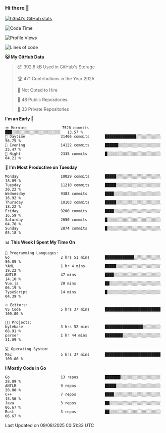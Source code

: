 ### Hi there 👋

[![h3n4l's GitHub stats](https://github-readme-stats.vercel.app/api?username=h3n4l&count_private=true&show_icons=true&theme=radical)](https://github.com/h3n4l/github-readme-stats)

<!--START_SECTION:waka-->
![Code Time](http://img.shields.io/badge/Code%20Time-2%2C256%20hrs%207%20mins-blue)

![Profile Views](http://img.shields.io/badge/Profile%20Views-0-blue)

![Lines of code](https://img.shields.io/badge/From%20Hello%20World%20I%27ve%20Written-20.4%20million%20lines%20of%20code-blue)

**🐱 My GitHub Data** 

> 📦 392.8 kB Used in GitHub's Storage 
 > 
> 🏆 471 Contributions in the Year 2025
 > 
> 🚫 Not Opted to Hire
 > 
> 📜 48 Public Repositories 
 > 
> 🔑 33 Private Repositories 
 > 
**I'm an Early 🐤** 

```text
🌞 Morning                7526 commits        ███░░░░░░░░░░░░░░░░░░░░░░   13.57 % 
🌆 Daytime                31466 commits       ██████████████░░░░░░░░░░░   56.75 % 
🌃 Evening                14122 commits       ██████░░░░░░░░░░░░░░░░░░░   25.47 % 
🌙 Night                  2335 commits        █░░░░░░░░░░░░░░░░░░░░░░░░   04.21 % 
```
📅 **I'm Most Productive on Tuesday** 

```text
Monday                   10029 commits       █████░░░░░░░░░░░░░░░░░░░░   18.09 % 
Tuesday                  11210 commits       █████░░░░░░░░░░░░░░░░░░░░   20.22 % 
Wednesday                9383 commits        ████░░░░░░░░░░░░░░░░░░░░░   16.92 % 
Thursday                 10103 commits       █████░░░░░░░░░░░░░░░░░░░░   18.22 % 
Friday                   9200 commits        ████░░░░░░░░░░░░░░░░░░░░░   16.59 % 
Saturday                 2650 commits        █░░░░░░░░░░░░░░░░░░░░░░░░   04.78 % 
Sunday                   2874 commits        █░░░░░░░░░░░░░░░░░░░░░░░░   05.18 % 
```


📊 **This Week I Spent My Time On** 

```text
💬 Programming Languages: 
Go                       2 hrs 51 mins       █████████████░░░░░░░░░░░░   50.85 % 
YAML                     1 hr 4 mins         █████░░░░░░░░░░░░░░░░░░░░   19.22 % 
ANTLR                    47 mins             ████░░░░░░░░░░░░░░░░░░░░░   14.10 % 
Vue.js                   20 mins             ██░░░░░░░░░░░░░░░░░░░░░░░   06.19 % 
TypeScript               14 mins             █░░░░░░░░░░░░░░░░░░░░░░░░   04.39 % 

🔥 Editors: 
VS Code                  5 hrs 37 mins       █████████████████████████   100.00 % 

🐱‍💻 Projects: 
bytebase                 3 hrs 52 mins       █████████████████░░░░░░░░   68.91 % 
parser                   1 hr 44 mins        ████████░░░░░░░░░░░░░░░░░   31.09 % 

💻 Operating System: 
Mac                      5 hrs 37 mins       █████████████████████████   100.00 % 
```

**I Mostly Code in Go** 

```text
Go                       13 repos            ███████░░░░░░░░░░░░░░░░░░   28.89 % 
ANTLR                    9 repos             █████░░░░░░░░░░░░░░░░░░░░   20.00 % 
C++                      7 repos             ████░░░░░░░░░░░░░░░░░░░░░   15.56 % 
Java                     3 repos             ██░░░░░░░░░░░░░░░░░░░░░░░   06.67 % 
Rust                     3 repos             ██░░░░░░░░░░░░░░░░░░░░░░░   06.67 % 
```




 Last Updated on 09/08/2025 00:51:33 UTC
<!--END_SECTION:waka-->

